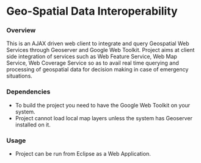 Geo-Spatial Data Interoperability
==================================

### Overview ###

This is an AJAX driven web client to integrate and query Geospatial Web Services through Geoserver and Google Web Toolkit.
Project aims at client side integration of services such as Web Feature Service, Web Map Service, Web Coverage Service so 
as to avail real time querying and processing of geospatial data for decision making in case of emergency situations.

### Dependencies ###

* To build the project you need to have the Google Web Toolkit on your system.
* Project cannot load local map layers unless the system has Geoserver installed on it.

### Usage ###

* Project can be run from Eclipse as a Web Application.
